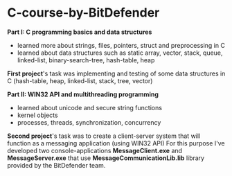 # C-course-by-BitDefender

**Part I: C programming basics and data structures**
- learned more about strings, files, pointers, struct and preprocessing in C
- learned about data structures such as static array, vector, stack, queue, linked-list, binary-search-tree, hash-table, heap

**First project**'s task was implementing and testing of some data structures in C (hash-table, heap, linked-list, stack, tree, vector)


**Part II: WIN32 API and multithreading programming**
- learned about unicode and secure string functions
- kernel objects
- processes, threads, synchronization, concurrency

**Second project**'s task was to create a client-server system that will function as a messaging application (using WIN32 API)
For this purpose I've developed two console-applications **MessageClient.exe** and **MessageServer.exe** that use **MessageCommunicationLib.lib** library provided by the BitDefender team.

